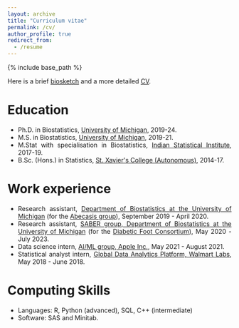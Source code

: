 ```yaml
---
layout: archive
title: "Curriculum vitae"
permalink: /cv/
author_profile: true
redirect_from:
  - /resume
---
```


<style>
body {
text-align: justify}
</style>

{% include base_path %}

Here is a brief [biosketch](https://soumikp.github.io/files/soumikp_biosketch_feb_2025.pdf) and a more detailed [CV](https://soumikp.github.io/files/soumik_cv_feb_2025.pdf). 

Education
======
* Ph.D. in Biostatistics, [University of Michigan](https://sph.umich.edu/biostat/), 2019-24.
* M.S. in Biostatistics, [University of Michigan](https://sph.umich.edu/biostat/), 2019-21.
* M.Stat with specialisation in Biostatistics, [Indian Statistical Institute](www.isical.ac.in), 2017-19.
* B.Sc. (Hons.) in Statistics, [St. Xavier's College (Autonomous)](www.sxccal.edu), 2014-17.


Work experience
======
* Research assistant, [Department of Biostatistics at the University of Michigan](https://www.uofmhealth.org/) (for the [Abecasis group](https://genome.sph.umich.edu/wiki/Abecasis_Lab)), September 2019 - April 2020.
* Research assistant, [SABER group, Department of Biostatistics at the University of Michigan](https://sph.umich.edu/saber/) (for the [Diabetic Foot Consortium](https://diabeticfootconsortium.org/)), May 2020 - July 2023.
* Data science intern, [AI/ML group, Apple Inc.](https://www.apple.com/careers/us/machine-learning-and-ai.html), May 2021 - August 2021. 
* Statistical analyst intern, [Global Data Analytics Platform, Walmart Labs](https://careers.walmart.com/teams), May 2018 - June 2018.

  
Computing Skills
======
* Languages: R, Python (advanced), SQL, C++ (intermediate) 
* Software: SAS and Minitab.

<!--
[Publications](https://soumikp.github.io/publications/)
======

[Talks](https://soumikp.github.io/teaching/)
======
    <ul>{% for post in site.publications reversed %}
    {% include archive-single-cv.html %}
  {% endfor %}</ul>-->

<!--  
Talks
======
   <ul>{% for post in site.talks %}
     {% include archive-single-talk-cv.html %}
   {% endfor %}</ul>
  
Teaching
======
  <ul>{% for post in site.teaching %}
    {% include archive-single-cv.html %}
  {% endfor %}</ul>
  
Service and leadership
======
* Currently signed in to 43 different slack teams -->
